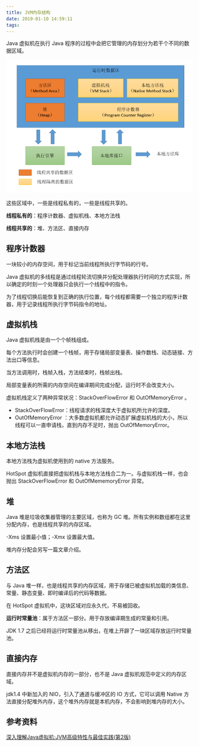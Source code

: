 ```yaml
---
title: JVM内存结构
date: 2019-01-10 14:59:11
tags:
---
```


Java 虚拟机在执行 Java 程序的过程中会把它管理的内存划分为若干个不同的数据区域。

![](https://raw.githubusercontent.com/zywudev/blog-source/master/image/java_memory_structure.png)

这些区域中，一些是线程私有的，一些是线程共享的。

**线程私有的**：程序计数器、虚拟机栈、本地方法栈

**线程共享的**：堆、方法区、直接内存

## 程序计数器

一块较小的内存空间，用于标记当前线程所执行字节码的行号。

Java 虚拟机的多线程是通过线程轮流切换并分配处理器执行时间的方式实现，所以确定的时刻一个处理器只会执行一个线程中的指令。

为了线程切换后能恢复到正确的执行位置，每个线程都需要一个独立的程序计数器，用于记录线程所执行字节码指令的地址。

## 虚拟机栈

Java 虚拟机栈是由一个个帧栈组成。

每个方法执行时会创建一个栈帧，用于存储局部变量表、操作数栈、动态链接、方法出口等信息。

当方法调用时，栈帧入栈，方法结束时，栈帧出栈。

局部变量表的所需的内存空间在编译期间完成分配，运行时不会改变大小。

虚拟机栈定义了两种异常状况：StackOverFlowError  和  OutOfMemoryError 。

- StackOverFlowError：线程请求的栈深度大于虚拟机所允许的深度。
-  OutOfMemoryError ：大多数虚拟机都允许动态扩展虚拟机栈的大小，所以线程可以一直申请栈，直到内存不足时，抛出 OutOfMemoryError。

## 本地方法栈

本地方法栈为虚拟机使用到的 native 方法服务。

HotSpot 虚拟机直接把虚拟机栈与本地方法栈合二为一。与虚拟机栈一样，也会抛出 StackOverFlowError 和 OutOfMememoryError 异常。

## 堆

Java 堆是垃圾收集器管理的主要区域，也称为 GC 堆。所有实例和数组都在这里分配内存，也是线程共享的内存区域。

-Xms 设置最小值；-Xmx 设置最大值。

堆内存分配会另写一篇文章介绍。

## 方法区

与 Java 堆一样，也是线程共享的内存区域，用于存储已被虚拟机加载的类信息、常量、静态变量、即时编译后的代码等数据。

在 HotSpot 虚拟机中，这块区域对应永久代，不易被回收。

**运行时常量池**：属于方法区一部分。用于存放编译期生成的常量和引用。

JDK 1.7 之后已经将运行时常量池从移出，在堆上开辟了一块区域存放运行时常量池。

## 直接内存

直接内存并不是虚拟机内存的一部分，也不是 Java 虚拟机规范中定义的内存区域。

jdk1.4 中新加入的 NIO，引入了通道与缓冲区的 IO 方式，它可以调用 Native 方法直接分配堆外内存，这个堆外内存就是本机内存，不会影响到堆内存的大小。

## 参考资料

[深入理解Java虚拟机:JVM高级特性与最佳实践(第2版)](https://book.douban.com/subject/24722612/)

